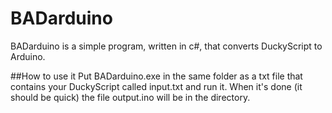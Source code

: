 # BADarduino
BADarduino is a simple program, written in c#, that converts DuckyScript to Arduino.

##How to use it
Put BADarduino.exe in the same folder as a txt file that contains your DuckyScript called input.txt and run it.
When it's done (it should be quick) the file output.ino will be in the directory.
